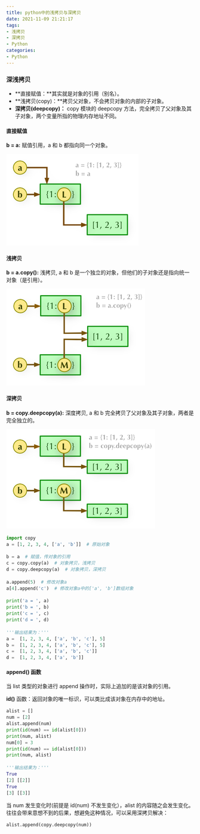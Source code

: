 ```yaml
---
title: python中的浅拷贝与深拷贝
date: 2021-11-09 21:21:17
tags:
- 浅拷贝
- 深拷贝
- Python
categories:
- Python
---
```

### 深浅拷贝

- **直接赋值：**其实就是对象的引用（别名）。
- **浅拷贝(copy)：**拷贝父对象，不会拷贝对象的内部的子对象。
- **深拷贝(deepcopy)：** copy 模块的 deepcopy 方法，完全拷贝了父对象及其子对象，两个变量所指的物理内存地址不同。

<!-- more -->

#### 直接赋值

**b = a:** 赋值引用，a 和 b 都指向同一个对象。

![直接赋值](python中的append、浅拷贝与深拷贝/1489720931-7116-4AQC6.png)



#### 浅拷贝

**b = a.copy():** 浅拷贝, a 和 b 是一个独立的对象，但他们的子对象还是指向统一对象（是引用）。

![浅拷贝](python中的append、浅拷贝与深拷贝/1489720930-6827-Vtk4m.png)

#### 深拷贝

**b = copy.deepcopy(a):** 深度拷贝, a 和 b 完全拷贝了父对象及其子对象，两者是完全独立的。

![深拷贝](python中的append、浅拷贝与深拷贝/1489720930-5882-BO4qO.png)



```python
import copy
a = [1, 2, 3, 4, ['a', 'b']]  # 原始对象

b = a  # 赋值，传对象的引用
c = copy.copy(a)  # 对象拷贝，浅拷贝
d = copy.deepcopy(a)  # 对象拷贝，深拷贝

a.append(5)  # 修改对象a
a[4].append('c')  # 修改对象a中的['a', 'b']数组对象

print('a = ', a)
print('b = ', b)
print('c = ', c)
print('d = ', d)

'''输出结果为：'''
a =  [1, 2, 3, 4, ['a', 'b', 'c'], 5]
b =  [1, 2, 3, 4, ['a', 'b', 'c'], 5]
c =  [1, 2, 3, 4, ['a', 'b', 'c']]
d =  [1, 2, 3, 4, ['a', 'b']]
```



#### append() 函数

当 list 类型的对象进行 append 操作时，实际上追加的是该对象的引用。

**id()** 函数：返回对象的唯一标识，可以类比成该对象在内存中的地址。

```python
alist = []
num = [2]
alist.append(num)
print(id(num) == id(alist[0]))
print(num, alist)
num[0] = 3
print(id(num) == id(alist[0]))
print(num, alist)

'''输出结果为：'''
True
[2] [[2]]
True
[3] [[3]]
```

当 num 发生变化时(前提是 id(num) 不发生变化），alist 的内容随之会发生变化。往往会带来意想不到的后果，想避免这种情况，可以采用深拷贝解决：

```python
alist.append(copy.deepcopy(num))
```

